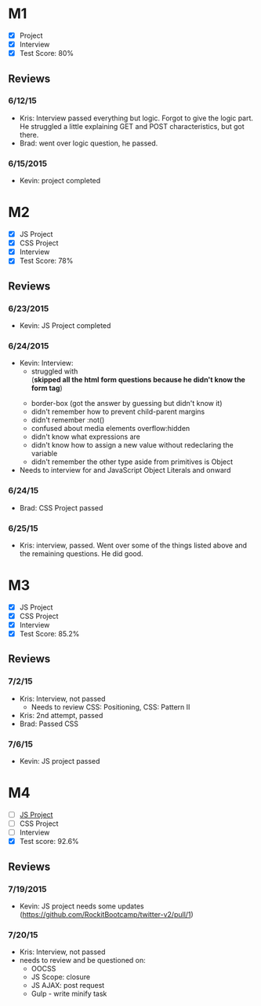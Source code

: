 # M1

- [x] Project
- [x] Interview
- [x] Test Score: 80%

## Reviews

### 6/12/15

- Kris: Interview passed everything but logic. Forgot to give the logic part. He struggled a little explaining GET and POST characteristics, but got there.
- Brad: went over logic question, he passed.

### 6/15/2015

- Kevin: project completed

# M2

- [x] JS Project
- [x] CSS Project
- [x] Interview
- [x] Test Score: 78%

## Reviews

### 6/23/2015

- Kevin: JS Project completed

### 6/24/2015

- Kevin: Interview:
  - struggled with <form> (**skipped all the html form questions because he didn't know the form tag**)
  - border-box (got the answer by guessing but didn't know it)
  - didn't remember how to prevent child-parent margins
  - didn't remember :not()
  - confused about media elements overflow:hidden
  - didn't know what expressions are
  - didn't know how to assign a new value without redeclaring the variable
  - didn't remember the other type aside from primitives is Object
- Needs to interview for <form> and JavaScript Object Literals and onward

### 6/24/15

- Brad: CSS Project passed

### 6/25/15
- Kris: interview, passed. Went over some of the things listed above and the remaining questions. He did good.

# M3

- [x] JS Project
- [x] CSS Project
- [x] Interview
- [x] Test Score: 85.2%

## Reviews

### 7/2/15
- Kris: Interview, not passed
  - Needs to review CSS: Positioning, CSS: Pattern II
- Kris: 2nd attempt, passed
- Brad: Passed CSS

### 7/6/15
- Kevin: JS project passed

# M4

- [ ] [JS Project](https://github.com/richi1717/twitter)
- [ ] CSS Project
- [ ] Interview
- [x] Test score: 92.6%

## Reviews

### 7/19/2015

- Kevin: JS project needs some updates (https://github.com/RockitBootcamp/twitter-v2/pull/1)

### 7/20/15
- Kris: Interview, not passed
- needs to review and be questioned on:
  - OOCSS
  - JS Scope: closure
  - JS AJAX: post request
  - Gulp - write minify task
